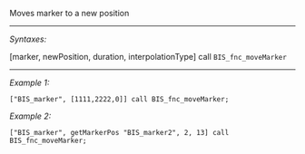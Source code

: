 Moves marker to a new position


---
*Syntaxes:*

[marker, newPosition, duration, interpolationType] call `BIS_fnc_moveMarker`

---
*Example 1:*

```sqf
["BIS_marker", [1111,2222,0]] call BIS_fnc_moveMarker;
```

*Example 2:*

```sqf
["BIS_marker", getMarkerPos "BIS_marker2", 2, 13] call BIS_fnc_moveMarker;
```